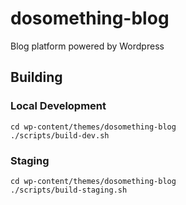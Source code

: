 dosomething-blog
================

Blog platform powered by Wordpress

## Building


### Local Development

```
cd wp-content/themes/dosomething-blog   
./scripts/build-dev.sh

```

### Staging

```
cd wp-content/themes/dosomething-blog   
./scripts/build-staging.sh

```
